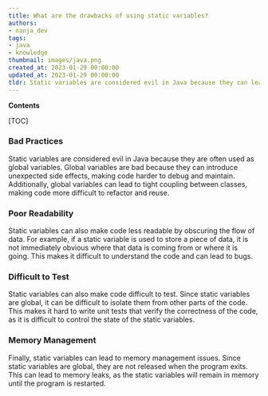 ```yaml
---
title: What are the drawbacks of using static variables?
authors:
- nanja_dev
tags:
- java
- knowledge
thumbnail: images/java.png
created_at: 2023-01-29 00:00:00
updated_at: 2023-01-29 00:00:00
tldr: Static variables are considered evil in Java because they can lead to tight coupling and create unexpected dependencies between classes.
---
```


**Contents**

[TOC]

### Bad Practices

Static variables are considered evil in Java because they are often used as global variables. Global variables are bad because they can introduce unexpected side effects, making code harder to debug and maintain. Additionally, global variables can lead to tight coupling between classes, making code more difficult to refactor and reuse.

### Poor Readability

Static variables can also make code less readable by obscuring the flow of data. For example, if a static variable is used to store a piece of data, it is not immediately obvious where that data is coming from or where it is going. This makes it difficult to understand the code and can lead to bugs.

### Difficult to Test

Static variables can also make code difficult to test. Since static variables are global, it can be difficult to isolate them from other parts of the code. This makes it hard to write unit tests that verify the correctness of the code, as it is difficult to control the state of the static variables.

### Memory Management

Finally, static variables can lead to memory management issues. Since static variables are global, they are not released when the program exits. This can lead to memory leaks, as the static variables will remain in memory until the program is restarted.
